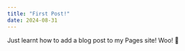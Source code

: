 ```yaml
---
title: "First Post!"
date: 2024-08-31
---
```


Just learnt how to add a blog post to my Pages site! Woo! 👏
